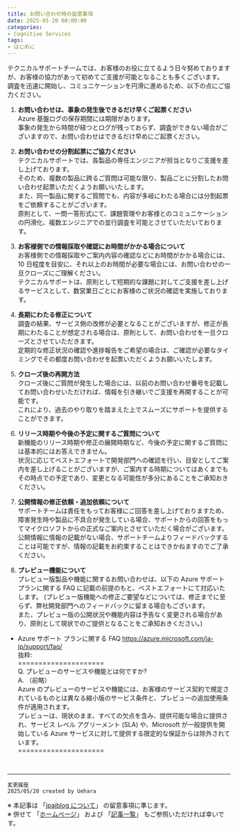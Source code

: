 ```yaml
---
title: お問い合わせ時の留意事項
date: 2025-05-20 00:00:00
categories:
- Cognitive Services
tags:
- はじめに
---
```

テクニカルサポートチームでは、お客様のお役に立てるよう日々努めておりますが、お客様の協力があって初めてご支援が可能となることも多くございます。<br />
調査を迅速に開始し、コミュニケーションを円滑に進めるため、以下の点にご協力ください。

1. **お問い合わせは、事象の発生後できるだけ早くご起票ください**<br />
Azure 基盤ログの保存期間には期限があります。<br />
事象の発生から時間が経つとログが残っておらず、調査ができない場合がございますので、お問い合わせはできるだけ早めにご起票ください。

2. **お問い合わせの分割起票にご協力ください**<br />
テクニカルサポートでは、各製品の専任エンジニアが担当となりご支援を差し上げております。<br />
そのため、複数の製品に跨るご質問は可能な限り、製品ごとに分割したお問い合わせ起票いただくようお願いいたします。<br />
また、同一製品に関するご質問でも、内容が多岐にわたる場合には分割起票をご依頼することがございます。<br />
原則として、一問一答形式にて、課題管理やお客様とのコミュニケーションの円滑化、複数エンジニアでの並行調査を可能とさせていただいております。

3. **お客様側での情報採取や確認にお時間がかかる場合について**<br />
お客様側での情報採取やご案内内容の確認などにお時間がかかる場合には、10 日程度を目安に、それ以上のお時間が必要な場合には、お問い合わせの一旦クローズにご理解ください。<br />
テクニカルサポートは、原則として短期的な課題に対してご支援を差し上げるサービスとして、数営業日ごとにお客様のご状況の確認を実施しております。

4. **長期にわたる修正について**<br />
調査の結果、サービス側の改修が必要となることがございますが、修正が長期にわたることが想定される場合は、原則として、お問い合わせを一旦クローズとさせていただきます。<br />
定期的な修正状況の確認や進捗報告をご希望の場合は、ご確認が必要なタイミングでその都度お問い合わせを起票いただくようお願いいたします。

5. **クローズ後の再開方法**<br />
クローズ後にご質問が発生した場合には、以前のお問い合わせ番号を記載してお問い合わせいただければ、情報を引き継いでご支援を再開することが可能です。<br />
これにより、過去のやり取りを踏まえた上でスムーズにサポートを提供することができます。

6. **リリース時期や今後の予定に関するご質問について**<br />
   新機能のリリース時期や修正の展開時期など、今後の予定に関するご質問には基本的にはお答えできません。<br />状況に応じてベストエフォートで開発部門への確認を行い、目安としてご案内を差し上げることがございますが、ご案内する時期についてはあくまでもその時点での予定であり、変更となる可能性が多分にあることをご承知おきください。

7. **公開情報の修正依頼・追加依頼について**<br />
   サポートチームは責任をもってお客様にご回答を差し上げておりますため、障害発生時や製品に不具合が発生している場合、サポートからの回答をもってマイクロソフトからの正式なご案内とさせていただく場合がございます。<br />
   公開情報に情報の記載がない場合、サポートチームよりフィードバックすることは可能ですが、情報の記載をお約束することはできかねますのでご了承ください。

8. **プレビュー機能について**<br />
プレビュー版製品や機能に関するお問い合わせは、以下の Azure サポート プランに関する FAQ に記載の前提のもと、ベストエフォートにて対応いたします。
(プレビュー版機能への修正ご要望などについては、修正までに至らず、弊社開発部門へのフィードバックに留まる場合もございます。<br />
また、プレビュー版の公開状況や機能内容は予告なく変更される場合があり、原則として現状でのご提供となることをご承知おきください。)

- Azure サポート プランに関する FAQ
https://azure.microsoft.com/ja-jp/support/faq/<br />
抜粋:<br />
=====================<br />
Q. プレビューのサービスや機能とは何ですか?<br />
A. （前略）<br />
Azure のプレビューのサービスや機能には、お客様のサービス契約で規定されているものとは異なる縮小版のサービス条件と、プレビューの追加使用条件が適用されます。<br />
プレビューは、現状のまま、すべての欠点を含み、提供可能な場合に提供され、サービス レベル アグリーメント (SLA) や、Microsoft が一般提供を開始している Azure サービスに対して提供する限定的な保証からは除外されています。<br />
=====================<br />

<br>

***
`変更履歴`  
`2025/05/20 created by Uehara`  

※ 本記事は 「[jpaiblog について](https://jpaiblog.github.io/blog/2020/01/01/about-jpaiblog/)」 の留意事項に準じます。  
※ 併せて 「[ホームページ](https://jpaiblog.github.io/blog/)」 および 「[記事一覧](https://jpaiblog.github.io/blog/archives/)」 もご参照いただければ幸いです。  

